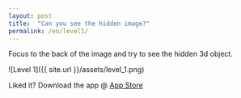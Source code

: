 ```yaml
---
layout: post
title:  "Can you see the hidden image?"
permalink: /en/level1/
---
```

Focus to the back of the image and try to see the hidden 3d object.

![Level 1]({{ site.url }}/assets/level_1.png)

Liked it? Download the app @ [App Store][app_store] 

[app_store]: http://appstore.com